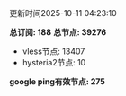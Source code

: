 更新时间2025-10-11 04:23:10

**总订阅: 188**
**总节点: 39276**
- vless节点: 13407
- hysteria2节点: 10

**google ping有效节点: 275**
